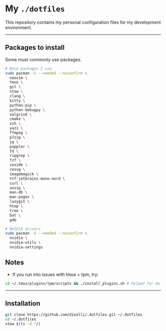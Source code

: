 # My `./dotfiles`

This repository contains my personal configuration files for my development environment.

---

## Packages to install

Some must commonly use packages.

```bash
# Base packages I use
sudo pacman -S --needed --noconfirm \
  neovim \
  tmux \
  git \
  stow \
  clang \
  kitty \
  python-pip \
  python-debugpy \
  valgrind \
  cmake \
  zsh \
  yazi \
  ffmpeg \
  p7zip \
  jq \
  poppler \
  fd \
  ripgrep \
  fzf \
  zoxide \
  resvg \
  imagemagick \
  ttf-jetbrains-mono-nerd \
  curl \
  unzip \
  man-db \
  man-pages \
  lazygit \
  htop \
  tree \
  bat \
  gdb

# NVIDIA drivers
sudo pacman -S --needed --noconfirm \
  nvidia \
  nvidia-utils \
  nvidia-settings

```

## Notes

- If you run into issues with tmux + tpm, try:

```bash
cd ~/.tmux/plugins/tpm/scripts && ./install_plugins.sh # helped for me
```

---

## Installation

```bash
git clone https://github.com/divolli/.dotfiles.git ~/.dotfiles
cd ~/.dotfiles
stow $(ls -d */)
```

